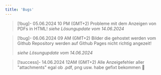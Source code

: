 ```yaml
---
title: 'Bugs'
---
```

> [!bug]- 05.06.2024 10 PM (GMT+2)
> Probleme mit dem Anzeigen von PDFs in HTML!
> *siehe Lösungupdate vom 14.06.2024*


> [!bug]- 06.06.2024 09 AM (GMT+2)
> Bilder die gehostet werden vom Github Repository werden auf Github Pages nicht richtig angezeit!
> 
> *siehe Lösungupdate vom 14.06.2024*


> [!success]- 14.06.2024 12AM (GMT+2)
> Alle Anzeigefehler aller "attachments" egal ob .pdf, png usw. habe gefixt bekommen 👾